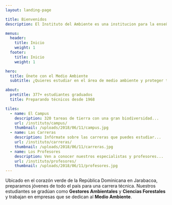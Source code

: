 ```yaml
---
layout: landing-page

title: Bienvenidos
description: El Instituto del Ambiente es una institucion para la enseñanza sobre el Medio Ambiente.

menus:
  header:
    title: Inicio
    weight: 1
  footer:
    title: Inicio
    weight: 1

hero:
  title: Únete con el Medio Ambiente
  subtitle: ¿Quieres estudiar en el área de medio ambiente y proteger tu mundo?<br>¡Empieza aquí!

about:
  pretitle: 377+ estudiantes graduados
  title: Preparando técnicos desde 1968

tiles:
  - name: El Campus
    description: 320 tareas de tierra con una gran biodiversidad...
    url: /instituto/campus/
    thumbnail: /uploads/2018/06/11/campus.jpg
  - name: Las Carreras
    description: Infórmate sobre las carreras que puedes estudiar...
    url: /instituto/carreras/
    thumbnail: /uploads/2018/06/11/carreras.jpg
  - name: Los Profesores
    description: Ven a conocer nuestros especialistas y profesores...
    url: /instituto/profesores/
    thumbnail: /uploads/2018/06/11/profesores.jpg
---
```


Ubicado en el corazón verde de la República Dominicana en Jarabacoa, preparamos jóvenes de todo el país para una carrera técnica. Nuestros estudiantes se gradúan como **Gestores Ambientales** y **Ciencias Forestales** y trabajan en empresas que se dedican al **Medio Ambiente**.